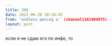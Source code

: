 ```yaml
---
title: 390
date: 2022-06-28 10:28:45
from: 'endless шизing ⍼' (channel1162404975)
layout: post
---
```


если я не сдам егэ по инфе, то
